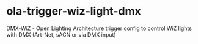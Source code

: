 # ola-trigger-wiz-light-dmx
DMX-WiZ - Open Lighting Architecture trigger config to control WiZ lights with DMX (Art-Net, sACN or via DMX input) 

